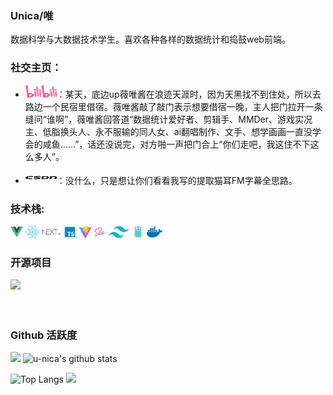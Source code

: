### Unica/唯

数据科学与大数据技术学生。喜欢各种各样的数据统计和捣鼓web前端。

### **社交主页：**


-   <a href="https://space.bilibili.com/237603094?spm_id_from=333.337.0.0"><code><img height="20" width="50" src="./images/bilibili.png"></code></a>：某天，底边up薇唯酱在浪迹天涯时，因为天黑找不到住处，所以去路边一个民宿里借宿。薇唯酱敲了敲门表示想要借宿一晚，主人把门拉开一条缝问“谁啊”，薇唯酱回答道“数据统计爱好者、剪辑手、MMDer、游戏实况主、低脂换头人、永不服输的同人女、ai翻唱制作、文手、想学画画一直没学会的咸鱼……”，话还没说完，对方啪一声把门合上“你们走吧，我这住不下这么多人”。

-  <a href="https://blog.csdn.net/qq_74411860?spm=1000.2115.3001.5343"><code><img height="20" width="50" src="./images/csdn.png"></code></a>：没什么，只是想让你们看看我写的提取猫耳FM字幕全思路。

### **技术栈:**

<a href="https://v3.cn.vuejs.org"><code><img height="20" src="./images/vue.png"></code></a>
<a href="https://reactjs.org/"><code><img height="20" src="./images/react.svg"></code></a>
<a href="https://nextjs.org/"><code><img height="20" src="./images/next.png"></code></a>
<a href="https://www.tslang.cn/index.html"><code><img height="20" src="./images/typescript.png"></code></a>
<a href="https://cn.vitejs.dev"><code><img height="20" src="./images/vite.png"></code></a>
<a href="https://sass-lang.com"><code><img height="20" src="./images/sass2.png"></code></a>
<a href="https://tailwindcss.com"><code><img height="20" src="./images/tailwindcss.png"></code></a>
<a href="https://go.dev/"><code><img height="20" src="./images/golang.png"></code></a>
<a href="https://www.docker.com"><code><img height="20" src="./images/docker.png"></code></a>

### 开源项目

[![](https://github-readme-stats.vercel.app/api/pin/?username=U-nica&repo=missevan_analyzer)](https://github.com/u-nica/missevan_analyzer)
<br><br><br>

### Github 活跃度

[![](https://activity-graph.herokuapp.com/graph?username=u-nica&theme=dracula)](https://github.com/ashutosh00710/github-readme-activity-graph)
![u-nica's github stats](https://github-readme-stats.vercel.app/api?username=u-nica&show_icons=true&theme=vue)

![Top Langs](https://github-readme-stats.vercel.app/api/top-langs/?username=u-nica&langs_count=6)
![](https://github-readme-stats.vercel.app/api/top-langs/?username=u-nica&layout=compact&langs_count=6)
